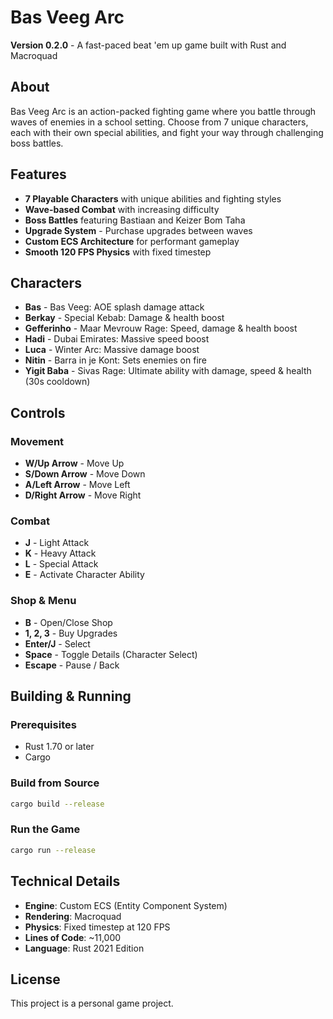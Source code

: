 # Bas Veeg Arc

**Version 0.2.0** - A fast-paced beat 'em up game built with Rust and Macroquad

## About

Bas Veeg Arc is an action-packed fighting game where you battle through waves of enemies in a school setting. Choose from 7 unique characters, each with their own special abilities, and fight your way through challenging boss battles.

## Features

- **7 Playable Characters** with unique abilities and fighting styles
- **Wave-based Combat** with increasing difficulty
- **Boss Battles** featuring Bastiaan and Keizer Bom Taha
- **Upgrade System** - Purchase upgrades between waves
- **Custom ECS Architecture** for performant gameplay
- **Smooth 120 FPS Physics** with fixed timestep

## Characters

- **Bas** - Bas Veeg: AOE splash damage attack
- **Berkay** - Special Kebab: Damage & health boost
- **Gefferinho** - Maar Mevrouw Rage: Speed, damage & health boost
- **Hadi** - Dubai Emirates: Massive speed boost
- **Luca** - Winter Arc: Massive damage boost
- **Nitin** - Barra in je Kont: Sets enemies on fire
- **Yigit Baba** - Sivas Rage: Ultimate ability with damage, speed & health (30s cooldown)

## Controls

### Movement
- **W/Up Arrow** - Move Up
- **S/Down Arrow** - Move Down
- **A/Left Arrow** - Move Left
- **D/Right Arrow** - Move Right

### Combat
- **J** - Light Attack
- **K** - Heavy Attack
- **L** - Special Attack
- **E** - Activate Character Ability

### Shop & Menu
- **B** - Open/Close Shop
- **1, 2, 3** - Buy Upgrades
- **Enter/J** - Select
- **Space** - Toggle Details (Character Select)
- **Escape** - Pause / Back

## Building & Running

### Prerequisites
- Rust 1.70 or later
- Cargo

### Build from Source
```bash
cargo build --release
```

### Run the Game
```bash
cargo run --release
```

## Technical Details

- **Engine**: Custom ECS (Entity Component System)
- **Rendering**: Macroquad
- **Physics**: Fixed timestep at 120 FPS
- **Lines of Code**: ~11,000
- **Language**: Rust 2021 Edition

## License

This project is a personal game project.
